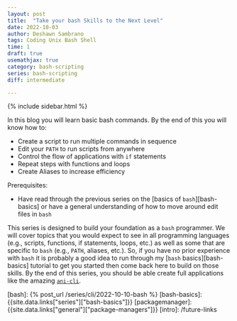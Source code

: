 ```yaml
---
layout: post
title:  "Take your bash Skills to the Next Level"
date: 2022-10-03
author: Deshawn Sambrano
tags: Coding Unix Bash Shell
time: 1
draft: true
usemathjax: true
category: bash-scripting
series: bash-scripting
diff: intermediate

---
```


{% include sidebar.html %}

<section class="series takeaways">

In this blog you will learn basic bash commands. By the end of this you will know how to:

- Create a script to run multiple commands in sequence
- Edit your `PATH` to run scripts from anywhere
- Control the flow of applications with `if` statements
- Repeat steps with functions and loops
- Create Aliases to increase efficiency

Prerequisites:

- Have read through the previous series on the [basics of `bash`][bash-basics] or have a general understanding of how to move around edit files in `bash`

</section>

This series is designed to build your foundation as a `bash` programmer.
We will cover topics that you would expect to see in all programming languages (e.g., scripts, functions, if statements, loops, etc.) as well as some that are specific to `bash` (e.g., `PATH`, aliases, etc.).
So, if you have no prior experience with `bash` it is probably a good idea to run through my [`bash` basics][bash-basics] tutorial to get you started then come back here to build on those skills.
By the end of this series, you should be able create full applications like the amazing [`ani-cli`][anicli].



[wsl]: https://learn.microsoft.com/en-us/windows/wsl/install "Windows Subsystem for Linux"
[shelldiff]: https://linuxhint.com/differences_between_bash_zsh/ "Differences between Bash and ZSH"
[munix]: https://github.com/ibraheemdev/modern-unix "Modern Unix"
[gitbash]: https://gitforwindows.org/ "Git for Windows"
[iTerm2]: https://iterm2.com/ "iTerm2: Terminal Emulator for MacOS"
[ohmyzsh]: https://ohmyz.sh/ "Oh My Zsh: Prettify you Terminal"
[prime]: https://www.youtube.com/c/ThePrimeagen "The Primeagen YT"
[prime-vim]: https://youtu.be/H3o4l4GVLW0 "Primeagen Vim Playlist"
[brew]: https://brew.sh/ "Homebrew"
[matrix]: https://github.com/abishekvashok/cmatrix "C the Matrix"
[htop]: https://github.com/htop-dev/htop#prerequisite "Htop sys monitoring"
[btop]: https://github.com/aristocratos/btop#installation "BTop sys monitoring"
[gtop]: https://github.com/aristocratos/btop#installation "Gtop Sys monitoring"
[neofetch]: https://github.com/dylanaraps/neofetch/wiki/Installation "Neofetch to look kool"
[telnet]: https://formulae.brew.sh/formula/telnet#default "Telnet"
[netcat]: https://formulae.brew.sh/formula/netcat#default "Netcat"
[anicli]: https://github.com/pystardust/ani-cli#install "Ani-Cli"
[anime-terminal]: https://github.com/whoisYoges/anime-terminal#anime-terminal "Anime-Terminal fork of Ani-Cli"
[google-bash-style]: https://google.github.io/styleguide/shellguide.html "Google Shell Style Guide"


<!--IDs-->
[bash-structure]: #the-form-of-commands "The Structure of a Bash Command"

<!--INTERNAL-->
[bash]: {% post_url /series/cli/2022-10-10-bash %}
[bash-basics]: {{site.data.links["series"]["bash-basics"]}}
[packagemanager]: {{site.data.links["general"]["package-managers"]}}
[intro]: /future-links
